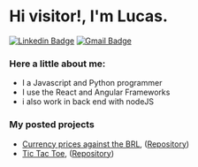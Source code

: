 <h1>Hi visitor!, I'm Lucas.</h1>

[![Linkedin Badge](https://img.shields.io/badge/-LinkedIn-blue?style=flat-square&logo=Linkedin&logoColor=white&link=https://www.linkedin.com/in/cloudson/)](https://www.linkedin.com/in/jos%C3%A9-lucas-freitas-8ba524150/)
[![Gmail Badge](https://img.shields.io/badge/-Gmail-c14438?style=flat-square&logo=Gmail&logoColor=white)](mailto:jlgf.profissional@gmail.com)
<h3>Here a little about me:</h3>
<ul>
  <li>I a Javascript and Python programmer</li>
  <li>I use the React and Angular Frameworks</li>
  <li>i also work in back end with nodeJS</li>
</ul>
<h3>My posted projects</h3>
<ul>
  <li><a href='https://brl-currency-converter.vercel.app/'>Currency prices against the BRL</a>, (<a href='https://github.com/JoseLucasapp/BRL-currency-converter'>Repository</a>)</li>
  <li><a href='https://joselucasapp.github.io/Tic-tac-toe-game/'>Tic Tac Toe</a>, (<a href='https://github.com/JoseLucasapp/Tic-tac-toe-game'>Repository</a>)</li>
</ul>
<!--
**JoseLucasapp/JoseLucasapp** is a ✨ _special_ ✨ repository because its `README.md` (this file) appears on your GitHub profile.

Here are some ideas to get you started:

- 🔭 I’m currently working on ...
- 🌱 I’m currently learning ...
- 👯 I’m looking to collaborate on ...
- 🤔 I’m looking for help with ...
- 💬 Ask me about ...
- 📫 How to reach me: ...
- 😄 Pronouns: ...
- ⚡ Fun fact: ...
-->
